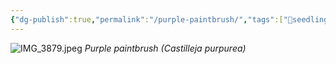 ```yaml
---
{"dg-publish":true,"permalink":"/purple-paintbrush/","tags":["🌱seedling"],"noteIcon":"1","created":"2024-04-09T10:28:48.009-05:00","updated":"2024-04-09T10:29:21.417-05:00"}
---
```



![IMG_3879.jpeg](/img/user/garden/IMG_3879.jpeg)
*Purple paintbrush (Castilleja purpurea)*